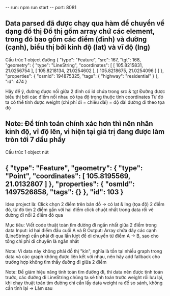 -- run: npm run start
-- port: 8081

Data parsed đã được chạy qua hàm để chuyển về dạng đồ thị
Đồ thị gồm array chứ các element, trong đó bao gồm các điểm (đỉnh) và đường (cạnh), biểu thị bởi kinh độ (lat) và vĩ độ (lng)
------------------------------------------------------------------------------------------
Cấu trúc 1 object đường
{
    "type": "Feature",
    "src": 167,
    "tgt": 168,
    "geometry": {
        "type": "LineString",
        "coordinates": [
            [
                105.8215831,
                21.0256754
            ],
            [
                105.8218134,
                21.0254602
            ],
            [
                105.8218675,
                21.0254096
            ]
        ]
    },
    "properties": {
        "osmId": 194875325,
        "tags": {
            "highway": "residential"
        }
    },
    "id": 474
}

Hãy để ý, đường được nối giữa 2 đỉnh có id chứa trong src & tgt
Đường được biểu thị bởi các điểm nối nhau có tọa độ trong thuộc tính coordinates
Từ đó ta có thể tính được weight (chi phí đi = chiều dài) = độ dài đường đi theo tọa độ

Note: Để tính toán chính xác hơn thì nên nhân kinh độ, vĩ độ lên, vì hiện tại giá trị đang được làm tròn tới 7 dấu phẩy
------------------------------------------------------------------------------------------


Cấu trúc 1 object nút

{
    "type": "Feature",
    "geometry": {
        "type": "Point",
        "coordinates": [
            105.8195569,
            21.0132807
        ]
    },
    "properties": {
        "osmId": 1497526858,
        "tags": {}
    },
    "id": 103
}
------------------------------------------------------------------------------------------


Idea project là:
Click chọn 2 điểm trên bản đồ -> có lat & lng (tọa độ) 2 điểm đó, từ đó tìm 2 điểm gần với hai điểm click chuột nhất trong data rồi vẽ đường đi nối 2 điểm đó qua

Mục tiêu: Viết code thuật toán tìm đường đi ngắn nhất giữa 2 điểm trong data
Input: id hai điểm đầu cuối A và B
Output: Array chứa dãy các cạnh (LineString) cần phải đi qua lần lượt để di chuyển từ điểm A -> B, sao cho tổng chi phí di chuyển là ngắn nhất

Note: Vì data này không phải đồ thị "kín", nghĩa là tồn tại nhiều graph trong data và các graph không được liên kết với nhau, nên hãy add fallback cho trường hợp không tìm thấy đường đi giữa 2 điểm

Note: Để giảm hiệu năng tính toán tìm đường đi, thì data nên được tính toán trước, các đường đi LineString chúng ta sẽ tính toán
  trước weight rồi lưu lại, khi chạy thuật toán tìm đường chỉ cần lấy data weight ra để so sánh, không cần tính lại -> Làm sau